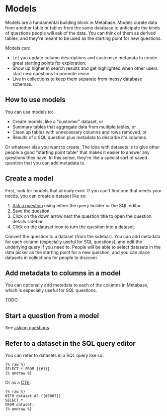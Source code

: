 # Models

Models are a fundamental building block in Metabase. Models curate data from another table or tables from the same database to anticipate the kinds of questions people will ask of the data. You can think of them as derived tables, and they're meant to be used as the starting point for new questions.

Models can:

- Let you update column descriptions and customize metadata to create great starting points for exploration.
- Show up higher in search results and get highlighted when other users start new questions to promote reuse.
- Live in collections to keep them separate from messy database schemas.

## How to use models

You can use models to:

- Create models, like a "customer" dataset, or 
- Summary tables that aggregate data from multiple tables, or
- Clean up tables with unnecessary columns and rows removed, or
- Results of a SQL question plus metadata to describe it's columns.

Or whatever else you want to create. The idea with datasets is to give other people a good "starting point table" that makes it easier to answer any questions they have. In this sense, they're like a special sort of saved question that you can add metadata to.

## Create a model

First, look for models that already exist. If you can't find one that meets your needs, you can create a dataset like so:

1. [Ask a question][question] using either the query builder or the SQL editor.
2. Save the question.
3. Click on the down arrow next the question title to open the question details sidebar.
4. Click on the dataset icon to turn the question into a dataset. 

Convert the question to a dataset (from the sidebar). You can add metadata for each column (especially useful for SQL questions), and edit the underlying query if you need to. People will be able to select datasets in the data picker as the starting point for a new question, and you can place datasets in collections for people to discover.

## Add metadata to columns in a model

You can optionally add metadata to each of the columns in Metabase, which is especially useful for SQL questions.

TODO

## Start a question from a model

See [asking questions][question].

## Refer to a dataset in the SQL query editor

You can refer to datasets in a SQL query like so:

```
{% raw %}
SELECT * FROM {{#1}}
{% endraw %}
```

Or as a [CTE][CTE]:

```
{% raw %}
WITH dataset AS {{#3807}}
SELECT *
FROM dataset;
{% endraw %}
```

[cte]: https://www.metabase.com/learn/sql-questions/sql-cte

[question]: 04-asking-questions.md

